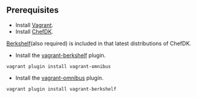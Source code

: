 # 
## Prerequisites
* Install [Vagrant](http://docs.vagrantup.com/v2/installation/).
* Install [ChefDK](https://downloads.chef.io/chef-dk/).

[Berkshelf](http://berkshelf.com/)(also required) is included in that latest distributions of ChefDK.
* Install the [vagrant-berkshelf](https://github.com/berkshelf/vagrant-berkshelf) plugin.

`vagrant plugin install vagrant-omnibus`
* Install the [vagrant-omnibus](https://github.com/chef/vagrant-omnibus) plugin.

`vagrant plugin install vagrant-berkshelf`
